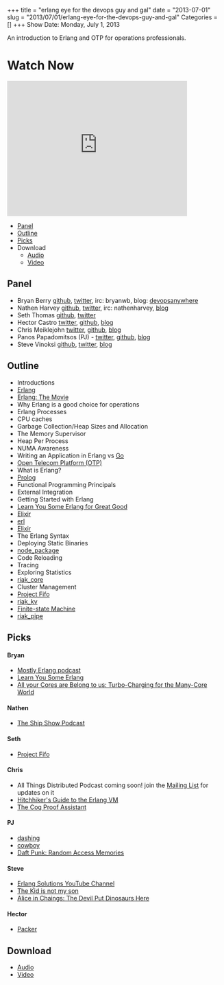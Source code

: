 +++
title = "erlang eye for the devops guy and gal"
date = "2013-07-01"
slug = "2013/07/01/erlang-eye-for-the-devops-guy-and-gal"
Categories = []
+++
Show Date: Monday, July 1, 2013

An introduction to Erlang and OTP for operations professionals.

# Watch Now

<iframe width="420" height="315" src="http://www.youtube.com/embed/7WqczWKwWOU" frameborder="0" allowfullscreen></iframe>

* [Panel](http://foodfightshow.org/2013/07/erlang-eye-for-the-devops-guy-and-gal.html#panel)
* [Outline](http://foodfightshow.org/2013/07/erlang-eye-for-the-devops-guy-and-gal.html#outline)
* [Picks](http://foodfightshow.org/2013/07/erlang-eye-for-the-devops-guy-and-gal.html#picks)
* Download
  * [Audio](http://traffic.libsyn.com/foodfight/FoodFightShow56-erlang.mp3)
  * [Video](http://youtube.com/watch?v=7WqczWKwWOU)

Panel<a name="panel"></a>
------
* Bryan Berry [github](http://github.com/bryanwb), [twitter](http://twitter.com/bryanwb), irc: bryanwb, blog: [devopsanywhere](http://devopsanywhere.blogspot.com)
* Nathen Harvey [github](http://github.com/nathenharvey), [twitter](http://twitter.com/nathenharvey), irc: nathenharvey, [blog](http://nathenharvey.com)
* Seth Thomas [github](https://github.com/cheeseplus), [twitter](https://twitter.com/cheeseplus)
* Hector Castro  [twitter](https://twitter.com/hectcastro), [github](https://github.com/hectcastro), [blog](http://hectcastro.me/)
* Chris Meiklejohn [twitter](https://twitter.com/cmeik), [github](https://github.com/cmeiklejohn/), [blog](http://christophermeiklejohn.com/)
* Panos Papadomitsos (PJ) - [twitter](https://twitter.com/priestjim), [github](https://github.com/priestjim), [blog](http://ezgr.net/)
* Steve Vinoksi [github](https://github.com/vinoski), [twitter](https://twitter.com/stevevinoski), [blog](http://steve.vinoski.net/blog/)

<!-- more -->

Outline<a name="outline"></a>
-------

* Introductions
* [Erlang](http://www.erlang.org/)
* [Erlang: The Movie](http://www.youtube.com/watch?v=xrIjfIjssLE)
* Why Erlang is a good choice for operations
* Erlang Processes
* CPU caches
* Garbage Collection/Heap Sizes and Allocation
 * The Memory Supervisor
 * Heap Per Process
 * NUMA Awareness
* Writing an Application in Erlang vs [Go](http://golang.org/)
 * [Open Telecom Platform (OTP)](http://en.wikipedia.org/wiki/Open_Telecom_Platform)
* What is Erlang?
 * [Prolog](http://en.wikipedia.org/wiki/Prolog)
 * Functional Programming Principals
 * External Integration
* Getting Started with Erlang
 * [Learn You Some Erlang for Great Good](http://learnyousomeerlang.com/)
 * [Elixir](http://elixir-lang.org/)
 * [erl](http://www.erlang.org/doc/man/erl.html)
* [Elixir](http://elixir-lang.org/)
* The Erlang Syntax
* Deploying Static Binaries
 * [node_package](https://github.com/basho/node_package)
* Code Reloading
* Tracing
* Exploring Statistics
* [riak_core](https://github.com/basho/riak_core)
 * Cluster Management
 * [Project Fifo](http://project-fifo.net/display/PF/Project+FiFo+Home)
 * [riak_kv](https://github.com/basho/riak_kv)
 * [Finite-state Machine](https://en.wikipedia.org/wiki/Finite-state_machine)
 * [riak_pipe](https://github.com/basho/riak_pipe)

Picks
-----

#### Bryan

* [Mostly Erlang podcast](http://mostlyerlang.com)
* [Learn You Some Erlang](http://learnyousomeerlang.com)
* [All your Cores are Belong to us: Turbo-Charging for the Many-Core World](http://www.youtube.com/watch?v=GyHXLIHtPDM)

#### Nathen

* [The Ship Show Podcast](http://theshipshow.com)

#### Seth 

* [Project Fifo](http://project-fifo.net/display/PF/Project+FiFo+Home)

#### Chris

* All Things Distributed Podcast coming soon! join the [Mailing List](http://eepurl.com/BK2Ff) for updates on it
* [Hitchhiker's Guide to the Erlang VM](http://www.youtube.com/watch?v=owCu5rveBYI)
* [The Coq Proof Assistant](http://coq.inria.fr/)

#### PJ

* [dashing](https://github.com/Shopify/dashing)
* [cowboy](https://github.com/extend/cowboy)
* [Daft Punk: Random Access Memories](http://www.randomaccessmemories.com/)

#### Steve

* [Erlang Solutions YouTube Channel](http://www.youtube.com/user/ErlangSolutions)
* [The Kid is not my son](http://steve.vinoski.net/blog/2008/04/21/father-of-corba-not/)
* [Alice in Chaings: The Devil Put Dinosaurs Here](https://itunes.apple.com/us/album/the-devil-put-dinosaurs-here/id622941441)

#### Hector

* [Packer](http://www.packer.io/)

Download
--------

* [Audio](http://traffic.libsyn.com/foodfight/FoodFightShow56-erlang.mp3)
* [Video](http://youtube.com/watch?v=7WqczWKwWOU)

